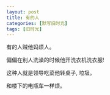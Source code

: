 ```yaml
---
layout: post
title: 有的人
categories: [默写旧时光]
tags: [旧时光]
---
```


有的人贼他妈烦人。

偏偏在别人洗澡的时候他开洗衣机洗衣服!

这种人就是领导吃菜他转桌子, 垃圾。

和楼下的电瓶车一样烦。